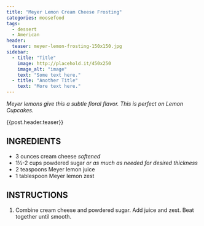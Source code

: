 ```yaml
---
title: "Meyer Lemon Cream Cheese Frosting"
categories: moosefood
tags: 
  - dessert
  - American
header:
  teaser: meyer-lemon-frosting-150x150.jpg
sidebar:
  - title: "Title"
    image: http://placehold.it/450x250
    image_alt: "image"
    text: "Some text here."
  - title: "Another Title"
    text: "More text here."
---
```


*Meyer lemons give this a subtle floral flavor. This is perfect on Lemon Cupcakes.*

{{post.header.teaser}}

## INGREDIENTS
* 3 ounces cream cheese *softened*
* 1½-2 cups powdered sugar *or as much as needed for desired thickness*
* 2 teaspoons Meyer lemon juice
* 1 tablespoon Meyer lemon zest

## INSTRUCTIONS
1. Combine cream cheese and powdered sugar. Add juice and zest. Beat together until smooth.
